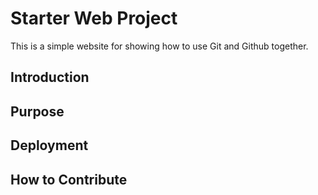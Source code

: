 # Starter Web Project

This is a simple website for showing how to use Git and Github together.
## Introduction

## Purpose

## Deployment

## How to Contribute